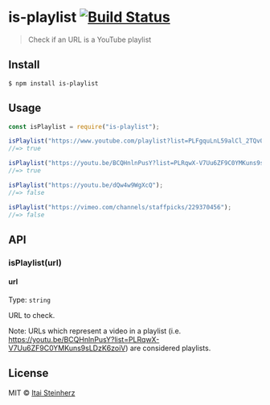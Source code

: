 # is-playlist [![Build Status](https://travis-ci.org/itaisteinherz/is-playlist.svg?branch=master)](https://travis-ci.org/itaisteinherz/is-playlist)

> Check if an URL is a YouTube playlist


## Install

```
$ npm install is-playlist
```


## Usage

```js
const isPlaylist = require("is-playlist");

isPlaylist("https://www.youtube.com/playlist?list=PLFgquLnL59alCl_2TQvOiD5Vgm1hCaGSI");
//=> true

isPlaylist("https://youtu.be/BCQHnlnPusY?list=PLRqwX-V7Uu6ZF9C0YMKuns9sLDzK6zoiV");
//=> true

isPlaylist("https://youtu.be/dQw4w9WgXcQ");
//=> false

isPlaylist("https://vimeo.com/channels/staffpicks/229370456");
//=> false
```


## API

### isPlaylist(url)

#### url

Type: `string`

URL to check.

Note: URLs which represent a video in a playlist (i.e. https://youtu.be/BCQHnlnPusY?list=PLRqwX-V7Uu6ZF9C0YMKuns9sLDzK6zoiV) are considered playlists.


## License

MIT © [Itai Steinherz](https://github.com/itaisteinherz)
